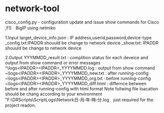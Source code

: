 # network-tool
cisco_config.py - configuration update and issue show commands for Cisco ,F5　BigIP using netmiko

1.Input
target_device_info.json : IP address,userid,password,device-type
<IPADDR>_config.txt:IPADDR shouuld be change to network device
<IPADDR>_show.txt: IPADDR shouuld be change to network device

2.Output
YYYMMDD_result.txt : complition status for each deveice and output from show command or error messages  
^\logs\<IPADDR>\<IPADDR>_YYYYMMDD.log : output from show command 
~\logs\<IPADDR>\<IPADDR>_YYYYMMDD_new.txt : after running-config 
~\logs\<IPADDR>\<IPADDR>_YYYYMMDD_org.txt : before  running-config 
~\logs\<IPADDR>\<IPADDR>_YYYYMMDD_diff.html : differnce between  before and after  running-config  with html format
Note 
follwing file loacation should be chang according to your environment
"F:\\DRScripts\\ScriptLogs\Network日‐月‐年‐時‐分.log　just required for the project readon.
